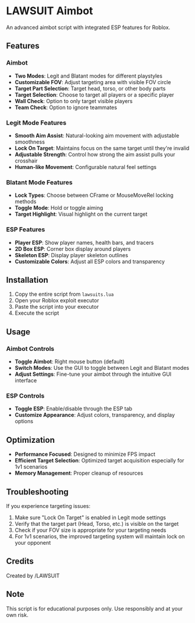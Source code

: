 # LAWSUIT Aimbot

An advanced aimbot script with integrated ESP features for Roblox.

## Features

### Aimbot
- **Two Modes**: Legit and Blatant modes for different playstyles
- **Customizable FOV**: Adjust targeting area with visible FOV circle
- **Target Part Selection**: Target head, torso, or other body parts
- **Target Selection**: Choose to target all players or a specific player
- **Wall Check**: Option to only target visible players
- **Team Check**: Option to ignore teammates

### Legit Mode Features
- **Smooth Aim Assist**: Natural-looking aim movement with adjustable smoothness
- **Lock On Target**: Maintains focus on the same target until they're invalid
- **Adjustable Strength**: Control how strong the aim assist pulls your crosshair
- **Human-like Movement**: Configurable natural feel settings

### Blatant Mode Features
- **Lock Types**: Choose between CFrame or MouseMoveRel locking methods
- **Toggle Mode**: Hold or toggle aiming
- **Target Highlight**: Visual highlight on the current target

### ESP Features
- **Player ESP**: Show player names, health bars, and tracers
- **2D Box ESP**: Corner box display around players
- **Skeleton ESP**: Display player skeleton outlines
- **Customizable Colors**: Adjust all ESP colors and transparency

## Installation

1. Copy the entire script from `lawsuits.lua`
2. Open your Roblox exploit executor
3. Paste the script into your executor
4. Execute the script

## Usage

### Aimbot Controls
- **Toggle Aimbot**: Right mouse button (default)
- **Switch Modes**: Use the GUI to toggle between Legit and Blatant modes
- **Adjust Settings**: Fine-tune your aimbot through the intuitive GUI interface

### ESP Controls
- **Toggle ESP**: Enable/disable through the ESP tab
- **Customize Appearance**: Adjust colors, transparency, and display options

## Optimization

- **Performance Focused**: Designed to minimize FPS impact
- **Efficient Target Selection**: Optimized target acquisition especially for 1v1 scenarios
- **Memory Management**: Proper cleanup of resources

## Troubleshooting

If you experience targeting issues:
1. Make sure "Lock On Target" is enabled in Legit mode settings
2. Verify that the target part (Head, Torso, etc.) is visible on the target
3. Check if your FOV size is appropriate for your targeting needs
4. For 1v1 scenarios, the improved targeting system will maintain lock on your opponent

## Credits

Created by /LAWSUIT

## Note

This script is for educational purposes only. Use responsibly and at your own risk. 

